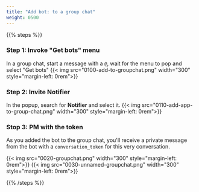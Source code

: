 ```yaml
---
title: "Add bot: to a group chat"
weight: 0500
---
```


{{% steps %}}

### Step 1: Invoke "Get bots" menu
In a group chat, start a message with a `@`, wait for the menu to pop and select "Get bots"
{{< img src="0100-add-to-groupchat.png" width="300" style="margin-left: 0rem">}}

### Step 2: Invite Notifier
In the popup, search for **Notifier** and select it.
{{< img src="0110-add-app-to-group-chat.png" width="300" style="margin-left: 0rem">}}

### Stop 3: PM with the token
As you added the bot to the group chat, you'll receive a private message from the bot with a `conversation_token` for this very conversation.

{{< img src="0020-groupchat.png" width="300" style="margin-left: 0rem">}}
{{< img src="0030-unnamed-groupchat.png" width="300" style="margin-left: 0rem">}}


{{% /steps %}}
